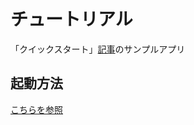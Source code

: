 # チュートリアル

「クイックスタート」[記事](https://skyway.ntt.com/ja/docs/user-guide/javascript-sdk/quickstart/)のサンプルアプリ

## 起動方法

[こちらを参照](/README.md#サンプルアプリの起動方法)
